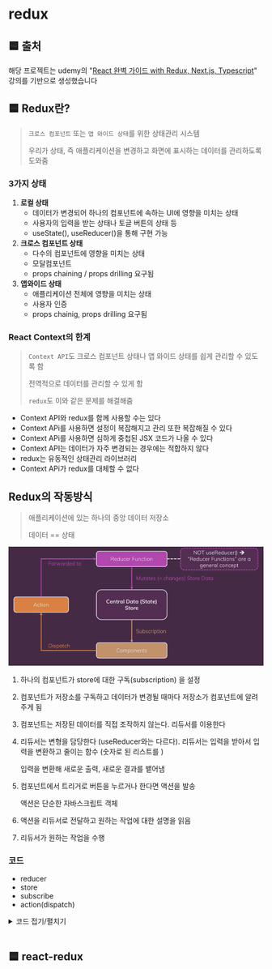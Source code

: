 # redux

## 🟦 출처

해당 프로젝트는 udemy의 "[React 완벽 가이드 with Redux, Next.js, Typescript](https://www.udemy.com/course/best-react)" 강의를 기반으로 생성했습니다



## 🟦 Redux란?

> `크로스 컴포넌트` 또는 `앱 와이드 상태`를 위한 상태관리 시스템
>
> 우리가 상태, 즉 애플리케이션을 변경하고 화면에 표시하는 데이터를 관리하도록 도와줌



### 3가지 상태

1. **로컬 상태**
   * 데이터가 변경되어 하나의 컴포넌트에 속하는 UI에 영향을 미치는 상태
   * 사용자의 입력을 받는 상태나 토글 버튼의 상태 등
   * useState(), useReducer()을 통해 구현 가능
2. **크로스 컴포넌트 상태**
   * 다수의 컴포넌트에 영향을 미치는 상태
   * 모달컴포넌트
   * props chaining / props drilling 요구됨
3. **앱와이드 상태**
   * 애플리케이션 전체에 영향을 미치는 상태
   * 사용자 인증
   * props chainig, props drilling 요구됨



### React Context의 한계

> `Context API`도 크로스 컴포넌트 상태나 앱 와이드 상태를 쉽게 관리할 수 있도록 함
>
> 전역적으로 데이터를 관리할 수 있게 함
>
> `redux`도 이와 같은 문제를 해결해줌 



* Context API와 redux를 함께 사용할 수는 있다
* Context APi를 사용하면 설정이 복잡해지고 관리 또한 복잡해질 수 있다
* Context APi를 사용하면 심하게 중첩된 JSX 코드가 나올 수 있다
* Context API는 데이터가 자주 변경되는 경우에는 적합하지 않다
* redux는 유동적인 상태관리 라이브러리
* Context APi가 redux를 대체할 수 없다



## Redux의 작동방식

> 애플리케이션에 있는 하나의 중앙 데이터 저장소
>
> 데이터 == 상태

![image-20230720181043132](images/image-20230720181043132.png)

1. 하나의 컴포넌트가 store에 대한 구독(subscription) 을 설정

2. 컴포넌트가 저장소를 구독하고 데이터가 변경될 때마다 저장소가 컴포넌트에 알려주게 됨

3. 컴포넌트는 저장된 데이터를 직접 조작하지 않는다. 리듀서를 이용한다

4. 리듀서는 변형을 담당한다 (useReducer와는 다르다). 리듀서는 입력을 받아서 입력을 변환하고 줄이는 함수 (숫자로 된 리스트를 )

   입력을 변환해 새로운 출력, 새로운 결과를 뱉어냄

 5. 컴포넌트에서 트리거로 버튼을 누르거나 한다면 액션을 발송

    액션은 단순한 자바스크립트 객체
    
6. 액션을 리듀서로 전달하고 원하는 작업에 대한 설명을 읽음

7. 리듀서가 원하는 작업을 수행



### 코드

* reducer
* store
* subscribe
* action(dispatch)

<details>
<summary>코드 접기/펼치기</summary>
<div>

```js
const redux = require('redux')

// 새로운 상태 객체를 리턴해야함
// 리듀서는 순수한 함수가 되어야함
// 순수 = 동일한 입력값을 넣었을 때 같은 출력이 산출되어야함
// ex ) 쓰면 안되는 것 = http 요청전송, 로컬 스토리지 기록, 로컬 저장소 불러오기
// 리듀서는 리덕스가 제공하는 입력을 취하고
// 예상된 출력물안 새로운 상태 객체를 생성하는 순수한 함수가 되어야함


// 기본적인 reducer 형태
// 맨 처음에 실행될 때는 기존 상태가 없기 때문에 default value설정
/*
    일반적으로 리덕스를 사용할 때 리듀서 내부에서 다른일 하는게 목표
    그래서 reducer 내부에 action이 있는 것

*/
const counterReducer = (state = {counter: 0}, action) => {
    // 
    if (action.type === 'increment') {
        return {
            counter: state.counter + 1
        }
    }

    if (action.type === 'decrement') {
        return {
            counter: state.counter - 1
        }
    }
    
    return state
};

// 어떤 리듀서가 저장소를 변경하는지 저장소에게 알려주기
// 저장소와 작업하는 것은 리듀서
// counterReducer 가리키기
const store = redux.createStore(counterReducer);

// {counter: 1} => 처음 실행될 때 +1을 더해주기 때문에
// 0이 아닌 1이 출력됨
// console.log('초기 상태', store.getState())
// 구독
// 저장소에서 쓸 수 있는 getState
// 업데이트 된 후에 최신상태 스냅샷 제공
const counterSubscriber = () => {
    // 최신상태
    const latestState = store.getState()
    console.log('구독', latestState)
}

// 데이터가 변경될 때마다 실행
// counterSubscriber 가리키기
// 실제로 동작하는 것은 redux
store.subscribe(counterSubscriber)

// dispatch : 액션을 발송하는 메소드
// 액션은 js 객체
// 식별자 역할을 하는 타입 프로퍼티를 가진 js 객체 
// 고유한 문자열이어야한다 
// 새로운 액션을 발송했기 때문에 구독 {counter: 2} 출력
store.dispatch({type: 'increment'})
store.dispatch({type: 'decrement'})

```

</div>
</details>

<br/>

## 🟦 react-redux

